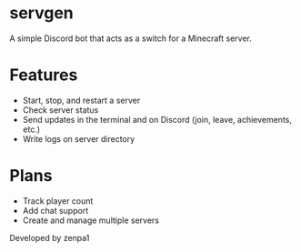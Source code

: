 # servgen
A simple Discord bot that acts as a switch for a Minecraft server.

# Features
- Start, stop, and restart a server
- Check server status
- Send updates in the terminal and on Discord (join, leave, achievements, etc.)
- Write logs on server directory

# Plans
- Track player count
- Add chat support
- Create and manage multiple servers

Developed by zenpa1

